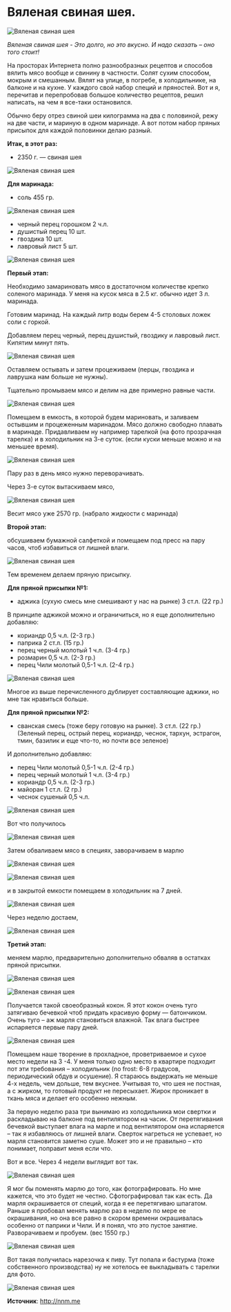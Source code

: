 # Вяленая свиная шея.

![Вяленая свиная шея](/images/Kulinar/Myaso/vyal-sin-vyya_001.jpg 'Вяленая свиная шея')

_Вяленая свиная шея - Это долго, но это вкусно. И надо сказать – оно того стоит!_

На просторах Интернета полно разнообразных рецептов и способов вялить мясо вообще и свинину в частности. Солят сухим способом, мокрым и смешанным. Вялят на улице, в погребе, в холодильнике, на балконе и на кухне. У каждого свой набор специй и пряностей. Вот и я, перечитав и перепробовав большое количество рецептов, решил написать, на чем я все-таки остановился. 

Обычно беру отрез свиной шеи килограмма на два с половиной, режу на две части, и мариную в одном маринаде. А вот потом набор пряных присыпок для каждой половинки делаю разный.

**Итак, в этот раз:**

- 2350 г. — свиная шея

![Вяленая свиная шея](/images/Kulinar/Myaso/vyal-sin-vyya_002.jpg 'Вяленая свиная шея')

**Для маринада:**

- соль 455 гр.

![Вяленая свиная шея](/images/Kulinar/Myaso/vyal-sin-vyya_003.jpg 'Вяленая свиная шея')

- черный перец горошком 2 ч.л.
- душистый перец 10 шт.
- гвоздика 10 шт.
- лавровый лист 5 шт.

![Вяленая свиная шея](/images/Kulinar/Myaso/vyal-sin-vyya_004.jpg 'Вяленая свиная шея')

**Первый этап:**

Необходимо замариновать мясо в достаточном количестве крепко соленого маринада. У меня на кусок мяса в 2.5 кг. обычно идет 3 л. маринада.

Готовим маринад. На каждый литр воды берем 4-5 столовых ложек соли с горкой.

Добавляем перец черный, перец душистый, гвоздику и лавровый лист. Кипятим минут пять.

![Вяленая свиная шея](/images/Kulinar/Myaso/vyal-sin-vyya_005.jpg 'Вяленая свиная шея')

Оставляем остывать и затем процеживаем (перцы, гвоздика и лаврушка нам больше не нужны).

Тщательно промываем мясо и делим на две примерно равные части.

![Вяленая свиная шея](/images/Kulinar/Myaso/vyal-sin-vyya_006.jpg 'Вяленая свиная шея')

Помещаем в емкость, в которой будем мариновать, и заливаем остывшим и процеженным маринадом. Мясо должно свободно плавать в маринаде. Придавливаем ну например тарелкой (на фото прозрачная тарелка) и в холодильник на 3-е суток. (если куски меньше можно и на меньшее время).

![Вяленая свиная шея](/images/Kulinar/Myaso/vyal-sin-vyya_007.jpg 'Вяленая свиная шея')

Пару раз в день мясо нужно переворачивать.

Через 3-е суток вытаскиваем мясо,

![Вяленая свиная шея](/images/Kulinar/Myaso/vyal-sin-vyya_008.jpg 'Вяленая свиная шея')

Весит мясо уже 2570 гр. (набрало жидкости с маринада)

**Второй этап:**

обсушиваем бумажной салфеткой и помещаем под пресс на пару часов, чтоб избавиться от лишней влаги.

![Вяленая свиная шея](/images/Kulinar/Myaso/vyal-sin-vyya_009.jpg 'Вяленая свиная шея')

Тем временем делаем пряную присыпку.

**Для пряной присыпки №1:**

- аджика (сухую смесь мне смешивают у нас на рынке) 3 ст.л. (22 гр.)

В принципе аджикой можно и ограничиться, но я еще дополнительно добавляю:

- кориандр 0,5 ч.л. (2-3 гр.)
- паприка 2 ст.л. (15 гр.)
- перец черный молотый 1 ч.л. (3-4 гр.)
- розмарин 0,5 ч.л. (2-3 гр.)
- перец Чили молотый 0,5-1 ч.л. (2-4 гр.)

![Вяленая свиная шея](/images/Kulinar/Myaso/vyal-sin-vyya_010.jpg 'Вяленая свиная шея')

Многое из выше перечисленного дублирует составляющие аджики, но мне так нравиться больше.

**Для пряной присыпки №2:**

- сванская смесь (тоже беру готовую на рынке). 3 ст.л. (22 гр.) (Зеленый перец, острый перец, кориандр, чеснок, тархун, эстрагон, тмин, базилик и еще что-то, но почти все зеленое) 

И дополнительно добавляю:

- перец Чили молотый 0,5-1 ч.л. (2-4 гр.)
- перец черный молотый 1 ч.л. (3-4 гр.)
- кориандр 0,5 ч.л. (2-3 гр.)
- майоран 1 ст.л. (2 гр.)
- чеснок сушеный 0,5 ч.л.

![Вяленая свиная шея](/images/Kulinar/Myaso/vyal-sin-vyya_011.jpg 'Вяленая свиная шея')

Вот что получилось

![Вяленая свиная шея](/images/Kulinar/Myaso/vyal-sin-vyya_012.jpg 'Вяленая свиная шея')

Затем обваливаем мясо в специях, заворачиваем в марлю

![Вяленая свиная шея](/images/Kulinar/Myaso/vyal-sin-vyya_013.jpg 'Вяленая свиная шея')

![Вяленая свиная шея](/images/Kulinar/Myaso/vyal-sin-vyya_014.jpg 'Вяленая свиная шея')

и в закрытой емкости помещаем в холодильник на 7 дней.

![Вяленая свиная шея](/images/Kulinar/Myaso/vyal-sin-vyya_015.jpg 'Вяленая свиная шея')

Через неделю достаем,

![Вяленая свиная шея](/images/Kulinar/Myaso/vyal-sin-vyya_016.jpg 'Вяленая свиная шея')

**Третий этап:**

меняем марлю, предварительно дополнительно обваляв в остатках пряной присыпки.

![Вяленая свиная шея](/images/Kulinar/Myaso/vyal-sin-vyya_017.jpg 'Вяленая свиная шея')

![Вяленая свиная шея](/images/Kulinar/Myaso/vyal-sin-vyya_018.jpg 'Вяленая свиная шея')

Получается такой своеобразный кокон. Я этот кокон очень туго затягиваю бечевкой чтоб придать красивую форму — батончиком. Очень туго – аж марля становиться влажной. Так влага быстрее испаряется первые пару дней.

![Вяленая свиная шея](/images/Kulinar/Myaso/vyal-sin-vyya_019.jpg 'Вяленая свиная шея')

Помещаем наше творение в прохладное, проветриваемое и сухое место недели на 3 -4. У меня только одно место в квартире подходит пот эти требования – холодильник (no frost: 6-8 градусов, периодический обдув и осушение). Я стараюсь выдержать не меньше 4-х недель, чем дольше, тем вкуснее. Учитывая то, что шея не постная, а с жирком, то готовый продукт не пересыхает. Жирок проникает в ткань мяса и делает его особенно нежным. 

За первую неделю раза три вынимаю из холодильника мои свертки и раскладываю на балконе под вентилятором на часик. От перетягивания бечевкой выступает влага на марле и под вентилятором она испаряется – так я избавляюсь от лишней влаги. Сверток нагреться не успевает, но марля становится заметно суше. Может это и не правильно – кто понимает, поправит меня если что. 

Вот и все. Через 4 недели выглядит вот так.

![Вяленая свиная шея](/images/Kulinar/Myaso/vyal-sin-vyya_020.jpg 'Вяленая свиная шея')

Я мог бы поменять марлю до того, как фотографировать. Но мне кажется, что это будет не честно. Сфотографировал так как есть. Да марля окрашивается от специй, когда я ее перетягиваю шпагатом. Раньше я пробовал менять марлю раз в неделю по мере ее окрашивания, но она все равно в скором времени окрашивалась особенно от паприки и Чили. И я понял, что это пустое занятие. Разворачиваем и пробуем. (вес 1550 гр.)

![Вяленая свиная шея](/images/Kulinar/Myaso/vyal-sin-vyya_021.jpg 'Вяленая свиная шея')

Вот такая получилась нарезочка к пиву. Тут попала и бастурма (тоже собственного производства) ну не хотелось ее выкладывать с тарелки для фото.

![Вяленая свиная шея](/images/Kulinar/Myaso/vyal-sin-vyya_022.jpg 'Вяленая свиная шея')

**Источник**: http://nnm.me
